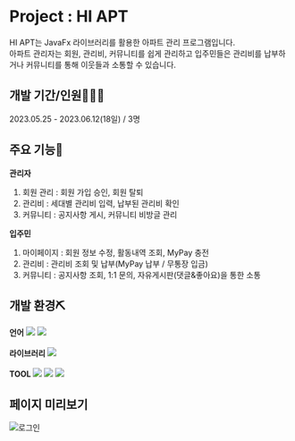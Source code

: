# Project : HI APT

HI APT는 JavaFx 라이브러리를 활용한 아파트 관리 프로그램입니다.<br> 
아파트 관리자는 회원, 관리비, 커뮤니티를 쉽게 관리하고 입주민들은 관리비를 납부하거나 커뮤니티를 통해 이웃들과 소통할 수 있습니다.

## 개발 기간/인원👨‍👧‍👧

2023.05.25 - 2023.06.12(18일) / 3명

## 주요 기능🔌
__관리자__
1. 회원 관리 : 회원 가입 승인, 회원 탈퇴
2. 관리비 : 세대별 관리비 입력, 납부된 관리비 확인
3. 커뮤니티 : 공지사항 게시, 커뮤니티 비방글 관리

__입주민__
1. 마이페이지 : 회원 정보 수정, 활동내역 조회, MyPay 충전
2. 관리비 : 관리비 조회 및 납부(MyPay 납부 / 무통장 입금)
3. 커뮤니티 : 공지사항 조회, 1:1 문의, 자유게시판(댓글&좋아요)을 통한 소통

## 개발 환경⛏
__언어__   <img src="https://img.shields.io/badge/java-007396?style=flat-square&logo=java&logoColor=white"/>  <img src="https://img.shields.io/badge/ORACLE-F80000?style=flat-square&logo=oracle&logoColor=white"/><br><br>
__라이브러리__   <img src="https://img.shields.io/badge/javafx-14A0C4?style=flat-square&logo=javafx&logoColor=white"><br><br>
__TOOL__   <img src="https://img.shields.io/badge/eclipseide-2C2255?style=flat-square&logo=eclipseide&logoColor=white"> <img src="https://img.shields.io/badge/SqlDeveloper-82B816?style=flat-square&logo=SqlDeveloper&logoColor=white"> <img src="https://img.shields.io/badge/SceneBuilder-FF9E0F?style=flat-square&logo=SceneBuilder&logoColor=white">

## 페이지 미리보기
![로그인](https://github.com/JIONDAL/HiAPT/assets/130776751/196f0b9d-666f-4a1a-801d-ac3b7f73fede)
